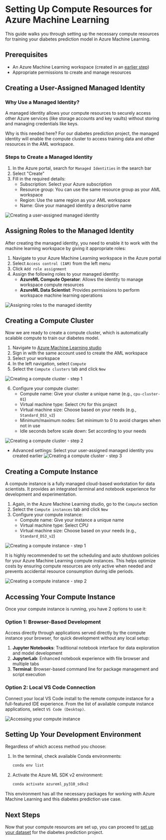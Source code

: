 # Setting Up Compute Resources for Azure Machine Learning

This guide walks you through setting up the necessary compute resources for training your diabetes prediction model in Azure Machine Learning.

## Prerequisites

- An Azure Machine Learning workspace (created in an [earlier step](../01-create-aml-workspace/README.md))
- Appropriate permissions to create and manage resources

## Creating a User-Assigned Managed Identity

### Why Use a Managed Identity?

A managed identity allows your compute resources to securely access other Azure services (like storage accounts and key vaults) without storing and managing credentials like keys. 

Why is this needed here? For our diabetes prediction project, the managed identity will enable the compute cluster to access training data and other resources in the AML workspace.

### Steps to Create a Managed Identity

1. In the Azure portal, search for `Managed Identities` in the search bar
2. Select "Create"
3. Fill in the required details:
   - Subscription: Select your Azure subscription
   - Resource group: You can use the same resource group as your AML workspace
   - Region: Use the same region as your AML workspace
   - Name: Give your managed identity a descriptive name

![Creating a user-assigned managed identity](../00-assets/images/create-user-assigned-managed-identity.png "Creating a user-assigned managed identity")

## Assigning Roles to the Managed Identity

After creating the managed identity, you need to enable it to work with the machine learning workspace by giving it appropriate roles:

1. Navigate to your Azure Machine Learning workspace in the Azure portal
2. Select `Access control (IAM)` from the left menu
3. Click `Add role assignment`
4. Assign the following roles to your managed identity:
   - **AzureML Compute Operator**: Allows the identity to manage workspace compute resources
   - **AzureML Data Scientist**: Provides permissions to perform workspace machine learning operations

![Assigning roles to the managed identity](../00-assets/images/aml-role-assignment-to-uami.png "Assigning roles to the managed identity")

## Creating a Compute Cluster

Now we are ready to create a compute cluster, which is automatically scalable compute to train our diabetes model.

1. Navigate to [Azure Machine Learning studio](https://ml.azure.com)
2. Sign in with the same account used to create the AML workspace
3. Select your workspace
4. In the left navigation, select `Compute`
5. Select the `Compute clusters` tab and click `New`

![Creating a compute cluster - step 1](../00-assets/images/create-compute-cluster-1.png "Creating a compute cluster - step 1")

6. Configure your compute cluster:
   - Compute name: Give your cluster a unique name (e.g., `cpu-cluster-01`)
   - Virtual machine type: Select `CPU` for this project
   - Virtual machine size: Choose based on your needs (e.g., `Standard_DS3_v2`)
   - Minimum/maximum nodes: Set minimum to 0 to avoid charges when not in use
   - Idle seconds before scale down: Set according to your needs

![Creating a compute cluster - step 2](../00-assets/images/create-compute-cluster-2.png "Creating a compute cluster - step 2")

   - Advanced settings: Select your user-assigned managed identity you created earlier
![Creating a compute cluster - step 3](../00-assets/images/create-compute-cluster-3.png "Creating a compute cluster - step 3")


## Creating a Compute Instance

A compute instance is a fully managed cloud-based workstation for data scientists. It provides an integrated terminal and notebook experience for development and experimentation.

1. Again, in the Azure Machine Learning studio, go to the `Compute` section
2. Select the `Compute instances` tab and click `New`
3. Configure your compute instance:
   - Compute name: Give your instance a unique name
   - Virtual machine type: Select CPU
   - Virtual machine size: Choose based on your needs (e.g., `Standard_DS3_v2`)

![Creating a compute instance - step 1](../00-assets/images/create-compute-instance-1.png "Creating a compute instance - step 1")

It is highly recommended to set the scheduling and auto shutdown policies for your Azure Machine Learning compute instances. This helps optimize costs by ensuring compute resources are only active when needed and prevents accidental resource consumption during idle periods.

![Creating a compute instance - step 2](../00-assets/images/create-compute-instance-2.png "Creating a compute instance - step 2")

## Accessing Your Compute Instance

Once your compute instance is running, you have 2 options to use it:

### Option 1: Browser-Based Development

Access directly through applications served directly by the compute instance your browser, for quick development without any local setup:

1. **Jupyter Notebooks**: Traditional notebook interface for data exploration and model development
2. **JupyterLab**: Enhanced notebook experience with file browser and multiple tabs
3. **Terminal**: Browser-based command line for package management and script execution

### Option 2: Local VS Code Connection

Connect your local VS Code install to the remote compute instance for a full-featured IDE experience. From the list of available compute instance applications, select `VS Code (Desktop)`.

![Accessing your compute instance](../00-assets/images/create-compute-instance-3.png "Accessing your compute instance")

## Setting Up Your Development Environment

Regardless of which access method you choose:

1. In the terminal, check available Conda environments:
   ```bash
   conda env list
   ```

2. Activate the Azure ML SDK v2 environment:
   ```bash
   conda activate azureml_py310_sdkv2
   ```

This environment has all the necessary packages for working with Azure Machine Learning and this diabetes prediction use case.

## Next Steps

Now that your compute resources are set up, you can proceed to [set up your dataset](../03-create-the-dataset/README.md) for the diabetes prediction project.